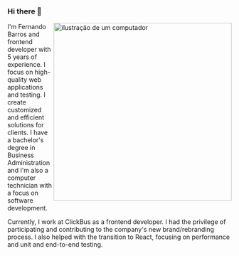 ### Hi there 👋

<img src="https://raw.githubusercontent.com/MicaelliMedeiros/micaellimedeiros/master/image/computer-illustration.png" alt="ilustração de um computador" min-width="400px" max-width="400px" width="400px" align="right">

<p align="left"> 
I'm Fernando Barros and frontend developer with 5 years of experience. I focus on high-quality web applications and testing. I create customized and efficient solutions for clients. I have a bachelor's degree in Business Administration and I'm also a computer technician with a focus on software development.
</p>

<p align="left">
  Currently, I work at ClickBus as a frontend developer. I had the privilege of participating and contributing to the company's new brand/rebranding process. I also helped with the transition to React, focusing on performance and unit and end-to-end testing.
</p>

<!--
**fernandogadebarros/fernandogadebarros** is a ✨ _special_ ✨ repository because its `README.md` (this file) appears on your GitHub profile.

Here are some ideas to get you started:

- 🔭 I’m currently working on ...
- 🌱 I’m currently learning ...
- 👯 I’m looking to collaborate on ...
- 🤔 I’m looking for help with ...
- 💬 Ask me about ...
- 📫 How to reach me: ...
- 😄 Pronouns: ...
- ⚡ Fun fact: ...
-->
